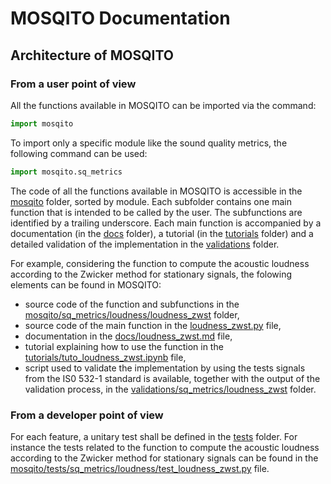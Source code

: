# MOSQITO Documentation
## Architecture of MOSQITO

### From a user point of view
All the functions available in MOSQITO can be imported via the command:
```python
import mosqito
```

To import only a specific module like the sound quality metrics, the following command can be used:
```python
import mosqito.sq_metrics
```

The code of all the functions available in MOSQITO is accessible in the [mosqito](../mosqito) folder, sorted by module. Each subfolder contains one main function that is intended to be called by the user. The subfunctions are identified by a trailing underscore. Each main function is accompanied by a documentation (in the [docs](.) folder), a tutorial (in the [tutorials](../tutorials) folder) and a detailed validation of the implementation in the [validations](../validations) folder. 

For example, considering the function to compute the acoustic loudness according to the Zwicker method for stationary signals, the folowing elements can be found in MOSQITO:
- source code of the function and subfunctions in the [mosqito/sq_metrics/loudness/loudness_zwst](../mosqito/sq_metrics/loudness/loudness_zwst/) folder,
- source code of the main function in the [loudness_zwst.py](../mosqito/sq_metrics/loudness/loudness_zwst/loudness_zwst.py) file,
- documentation in the [docs/loudness_zwst.md](../docs/loudness_zwst.md) file,  
- tutorial explaining how to use the function in the [tutorials/tuto_loudness_zwst.ipynb](../tutorials/tuto_loudness_zwst.ipynb) file,
- script used to validate the implementation by using the tests signals from the IS0 532-1 standard is available, together with the output of the validation process, in the [validations/sq_metrics/loudness_zwst](../validations/sq_metrics/loudness_zwst) folder.

### From a developer point of view

For each feature, a unitary test shall be defined in the [tests](../tests/) folder. For instance the tests related to the function to compute the acoustic loudness according to the Zwicker method for stationary signals can be found in the [mosqito/tests/sq_metrics/loudness/test_loudness_zwst.py](../tests/sq_metrics/loudness/test_loudness_zwst.py) file.



